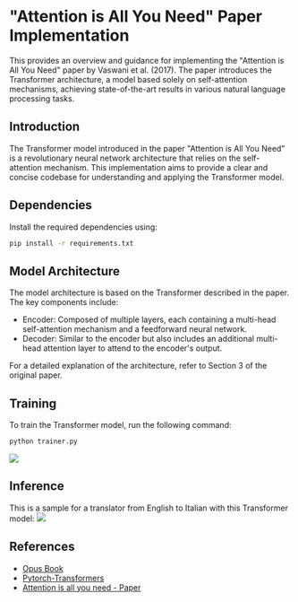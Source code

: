 # "Attention is All You Need" Paper Implementation
  This provides an overview and guidance for implementing the "Attention is All You Need" paper by Vaswani et al. (2017). The paper introduces the Transformer architecture, a model based solely on self-attention mechanisms, achieving state-of-the-art results in various natural language processing tasks.

## Introduction
  The Transformer model introduced in the paper "Attention is All You Need" is a revolutionary neural network architecture that relies on the self-attention mechanism. This implementation aims to provide a clear and concise codebase for understanding and applying the Transformer model.

## Dependencies
  Install the required dependencies using:
  ```bash
  pip install -r requirements.txt
  ```

## Model Architecture
  The model architecture is based on the Transformer described in the paper. The key components include:
  - Encoder: Composed of multiple layers, each containing a multi-head self-attention mechanism and a feedforward neural network.
  - Decoder: Similar to the encoder but also includes an additional multi-head attention layer to attend to the encoder's output.

  For a detailed explanation of the architecture, refer to Section 3 of the original paper.

## Training
  To train the Transformer model, run the following command:
  ```bash
  python trainer.py
  ```
  ![](https://i.imgur.com/xK0lClH.png)

## Inference
  This is a sample for a translator from English to Italian with this Transformer model:
  ![](https://i.imgur.com/jBqLpeA.png)
  
  
## References
 - [Opus Book](https://huggingface.co/datasets/opus_books)
 - [Pytorch-Transformers](https://github.com/hkproj/pytorch-transformer)
 - [Attention is all you need - Paper](https://arxiv.org/abs/1706.03762)
